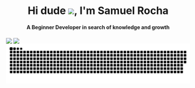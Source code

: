 <h1 align="center">Hi dude <img src="https://raw.githubusercontent.com/kaueMarques/kaueMarques/master/hi.gif" width="30px">, I'm Samuel Rocha</h1>
<h4 align="center">A Beginner Developer in search of knowledge and growth</h4>

<!--
**samuelcorocha/samuelcorocha** is a ✨ _special_ ✨ repository because its `README.md` (this file) appears on your GitHub profile.

Here are some ideas to get you started:

- 🔭 I’m currently working on ...
- 🌱 I’m currently learning ...
- 👯 I’m looking to collaborate on ...
- 🤔 I’m looking for help with ...
- 💬 Ask me about ...
- 📫 How to reach me: ...
- 😄 Pronouns: ...
- ⚡ Fun fact: ...
-->

<a>
    <img align="center" height="150em" src="https://github-readme-stats.vercel.app/api?username=samuelcorocha&count_private=true&show_icons=true&theme=slateorange">
</a>
<a>
    <img align="center" height="150em" src="https://github-readme-stats.vercel.app/api/top-langs/?username=samuelcorocha&layout=compact&theme=slateorange">
</a>
    <img align="center" src="https://github.com/samuelcorocha/samuelcorocha/blob/output/github-contribution-grid-snake.svg">
</div>
